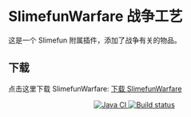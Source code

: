# SlimefunWarfare 战争工艺

这是一个 Slimefun 附属插件，添加了战争有关的物品。

## 下载

点击这里下载 SlimefunWarfare: [下载 SlimefunWarfare](https://builds.guizhanss.net/ybw0014/SlimefunWarfare-CN/master)

<p align="center">
  <a href="https://github.com/ybw0014/SlimefunWarfare-CN/actions/workflows/maven.yml">
    <img src="https://github.com/ybw0014/SlimefunWarfare-CN/actions/workflows/maven.yml/badge.svg" alt="Java CI"/>
  </a>
  <a href="https://builds.guizhanss.net/ybw0014/SlimefunWarfare-CN/master">
    <img src="https://builds.guizhanss.net/f/ybw0014/SlimefunWarfare-CN/master/badge.svg" alt="Build status"/>
  </a>
</p>
